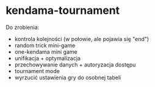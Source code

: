 # kendama-tournament
Do zrobienia:
* kontrola kolejności (w połowie, ale pojawia się "end")
* random trick mini-game
* one-kendama mini game
* unifikacja + optymalizacja
* przechowywanie danych + autoryzacja dostępu
* tournament mode
* wyrzucić ustawienia gry do osobnej tabeli

